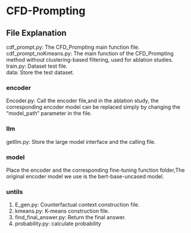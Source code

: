 # CFD-Prompting
## File Explanation
cdf_prompt.py: The CFD_Prompting main function file.<br>
cdf_prompt_noKmeans.py: The main function of the CFD_Prompting method without clustering-based filtering, used for ablation studies.<br>
train.py: Dataset test file.<br>
data: Store the test dataset.<br>
### encoder
Encoder.py: Call the encoder file,and in the ablation study, the corresponding encoder model can be replaced simply by changing the “model_path” parameter in the file.<br>
### llm
getllm.py: Store the large model interface and the calling file.<br>
### model
  Place the encoder and the corresponding fine-tuning function folder,The original encoder model we use is the bert-base-uncased model.<br>
### untils <br>
1. E_gen.py: Counterfactual context construction file.<br>
2. kmeans.py: K-means construction file.<br>
3. find_final_answer.py: Return the final answer.<br>
4. probability.py: calculate probability <br>

